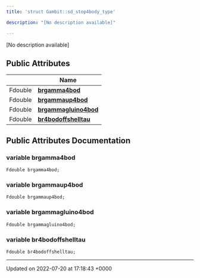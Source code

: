 ```yaml
---
title: 'struct Gambit::sd_stop4body_type'

description: "[No description available]"

---
```









[No description available]

## Public Attributes

|                | Name           |
| -------------- | -------------- |
| Fdouble | **[brgamma4bod](/documentation/code/classes/structgambit_1_1sd__stop4body__type/#variable-brgamma4bod)**  |
| Fdouble | **[brgammaup4bod](/documentation/code/classes/structgambit_1_1sd__stop4body__type/#variable-brgammaup4bod)**  |
| Fdouble | **[brgammagluino4bod](/documentation/code/classes/structgambit_1_1sd__stop4body__type/#variable-brgammagluino4bod)**  |
| Fdouble | **[br4bodoffshelltau](/documentation/code/classes/structgambit_1_1sd__stop4body__type/#variable-br4bodoffshelltau)**  |

## Public Attributes Documentation

### variable brgamma4bod

```
Fdouble brgamma4bod;
```


### variable brgammaup4bod

```
Fdouble brgammaup4bod;
```


### variable brgammagluino4bod

```
Fdouble brgammagluino4bod;
```


### variable br4bodoffshelltau

```
Fdouble br4bodoffshelltau;
```


-------------------------------

Updated on 2022-07-20 at 17:18:43 +0000
